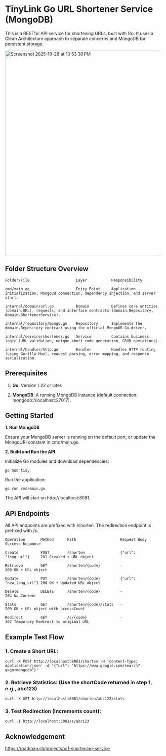 # TinyLink Go URL Shortener Service (MongoDB)

This is a RESTful API service for shortening URLs, built with Go. It uses a Clean Architecture approach to separate concerns and MongoDB for persistent storage.

<img width="892" height="664" alt="Screenshot 2025-10-28 at 10 53 30 PM" src="https://github.com/user-attachments/assets/4130db0e-9d6e-4e10-ae21-98e2b86567cd" />

## Folder Structure Overview

```
Folder/File                     Layer           Responsibility

cmd/main.go                     Entry Point     Application initialization, MongoDB connection, dependency injection, and server start.

internal/domain/url.go          Domain          Defines core entities (domain.URL), requests, and interface contracts (domain.Repository, domain.ShortenerService).

internal/repository/mongo.go    Repository      Implements the domain.Repository contract using the official MongoDB Go driver.

internal/service/shortener.go   Service         Contains business logic (URL validation, unique short code generation, CRUD operations).

internal/handler/http.go        Handler         Handles HTTP routing (using Gorilla Mux), request parsing, error mapping, and response serialization.
```

## Prerequisites

1. **Go**: Version 1.22 or later.

2. **MongoDB**: A running MongoDB instance (default connection: mongodb://localhost:27017).

## Getting Started

**1. Run MongoDB**

Ensure your MongoDB server is running on the default port, or update the MongoURI constant in cmd/main.go.

**2. Build and Run the API**

Initialize Go modules and download dependencies:

```
go mod tidy
```

Run the application:

```
go run cmd/main.go
```


The API will start on http://localhost:8081.

## API Endpoints

All API endpoints are prefixed with /shorten. The redirection endpoint is prefixed with /s.
```
Operation       Method      Path                    Request Body            Success Response

Create          POST        /shorten                {"url": "long_url"}     201 Created + URL object

Retrieve        GET         /shorten/{code}         -                       200 OK + URL object

Update          PUT         /shorten/{code}         {"url": "new_long_url"} 200 OK + Updated URL object

Delete          DELETE      /shorten/{code}         -                       204 No Content

Stats           GET         /shorten/{code}/stats   -                       200 OK + URL object with accessCount

Redirect        GET         /s/{code}               -                       307 Temporary Redirect to original URL
```

## Example Test Flow

### 1. Create a Short URL:

```
curl -X POST http://localhost:8081/shorten -H 'Content-Type: application/json' -d '{"url": "https://www.google.com/search?q=go+mongodb"}'
```

### 2. Retrieve Statistics: (Use the shortCode returned in step 1, e.g., abc123)

```
curl -X GET http://localhost:8081/shorten/abc123/stats
```

### 3. Test Redirection (Increments count):

```
curl -I http://localhost:8081/s/abc123
```
## Acknowledgement
https://roadmap.sh/projects/url-shortening-service
